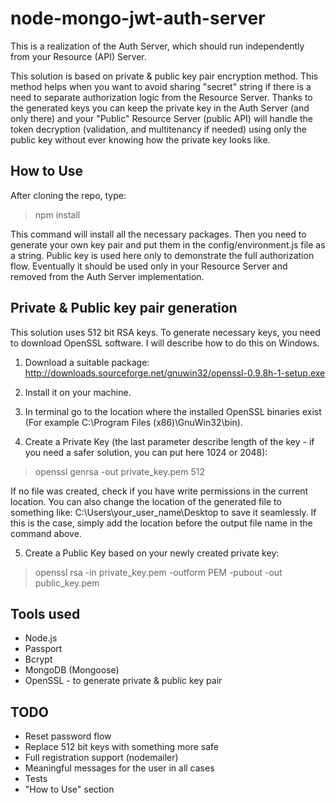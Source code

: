 # node-mongo-jwt-auth-server
This is a realization of the Auth Server, which should run independently from your Resource (API) Server.

This solution is based on private & public key pair encryption method. This method helps when you want to avoid sharing "secret" string if there is a need to separate authorization logic from the Resource Server. Thanks to the generated keys you can keep the private key in the Auth Server (and only there) and your "Public" Resource Server (public API) will handle the token decryption (validation, and multitenancy if needed) using only the public key without ever knowing how the private key looks like. 


## How to Use
After cloning the repo, type:
> npm install

This command will install all the necessary packages.
Then you need to generate your own key pair and put them in the config/environment.js file as a string. Public key is used here only to demonstrate the full authorization flow. Eventually it should be used only in your Resource Server and removed from the Auth Server implementation.


## Private & Public key pair generation
This solution uses 512 bit RSA keys. To generate necessary keys, you need to download OpenSSL software. I will describe how to do this on Windows. 

1. Download a suitable package: http://downloads.sourceforge.net/gnuwin32/openssl-0.9.8h-1-setup.exe

2. Install it on your machine. 

3. In terminal go to the location where the installed OpenSSL binaries exist (For example C:\Program Files (x86)\GnuWin32\bin). 

4. Create a Private Key (the last parameter describe length of the key - if you need a safer solution, you can put here 1024 or 2048):
> openssl genrsa -out private_key.pem 512

  If no file was created, check if you have write permissions in the current location. You can also change the location of the generated   file to something like: 
  C:\Users\your_user_name\Desktop to save it seamlessly. If this is the case, simply add the location before the output file name in the   command above. 

5. Create a Public Key based on your newly created private key:

  > openssl rsa -in private_key.pem -outform PEM -pubout -out public_key.pem

## Tools used
* Node.js
* Passport
* Bcrypt
* MongoDB (Mongoose)
* OpenSSL - to generate private & public key pair

## TODO
* Reset password flow
* Replace 512 bit keys with something more safe
* Full registration support (nodemailer)
* Meaningful messages for the user in all cases
* Tests
* "How to Use" section
